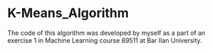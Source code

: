 # K-Means_Algorithm

The code of this algorithm was developed by myself as a part of an exercise 1 in Machine Learning course 89511 at Bar Ilan University.
